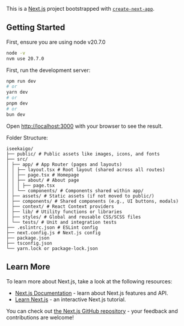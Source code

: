 This is a [Next.js](https://nextjs.org) project bootstrapped with [`create-next-app`](https://nextjs.org/docs/app/api-reference/cli/create-next-app).

## Getting Started

First, ensure you are using node v20.7.0

```bash
node -v
nvm use 20.7.0
```

First, run the development server:

```bash
npm run dev
# or
yarn dev
# or
pnpm dev
# or
bun dev
```

Open [http://localhost:3000](http://localhost:3000) with your browser to see the result.

Folder Structure:

```
iseekaigo/
├── public/ # Public assets like images, icons, and fonts
├── src/
│ ├── app/ # App Router (pages and layouts)
│ │ ├── layout.tsx # Root layout (shared across all routes)
│ │ ├── page.tsx # Homepage
│ │ ├── about/ # About page
│ │ │ ├── page.tsx
│ │ └── components/ # Components shared within app/
│ ├── assets/ # Static assets (if not moved to public/)
│ ├── components/ # Shared components (e.g., UI buttons, modals)
│ ├── context/ # React Context providers
│ ├── lib/ # Utility functions or libraries
│ ├── styles/ # Global and reusable CSS/SCSS files
│ └── tests/ # Unit and integration tests
├── .eslintrc.json # ESLint config
├── next.config.js # Next.js config
├── package.json
├── tsconfig.json
└── yarn.lock or package-lock.json
```

## Learn More

To learn more about Next.js, take a look at the following resources:

- [Next.js Documentation](https://nextjs.org/docs) - learn about Next.js features and API.
- [Learn Next.js](https://nextjs.org/learn) - an interactive Next.js tutorial.

You can check out [the Next.js GitHub repository](https://github.com/vercel/next.js) - your feedback and contributions are welcome!
